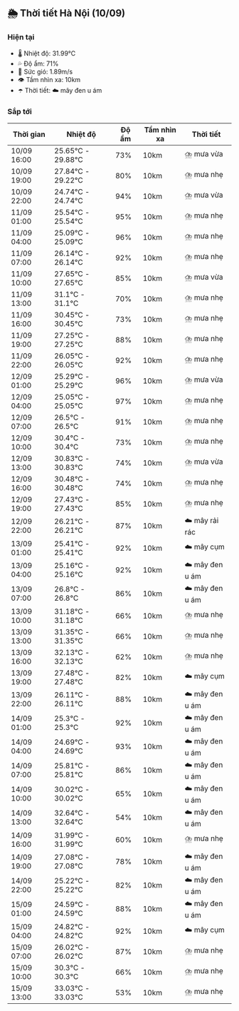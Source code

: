 ## 🌦️ Thời tiết Hà Nội (10/09)

### Hiện tại

- 🌡️ Nhiệt độ: 31.99℃
- 💦 Độ ẩm: 71%
- 💨 Sức gió: 1.89m/s
- 👁️ Tầm nhìn xa: 10km
- ☂️ Thời tiết: ☁️ mây đen u ám

### Sắp tới

| Thời gian | Nhiệt độ | Độ ẩm | Tầm nhìn xa | Thời tiết |
| --- | --- | --- | --- | --- |
| 10/09 16:00 | 25.65℃ - 29.88℃ | 73% | 10km | ⛈️ mưa vừa |
| 10/09 19:00 | 27.84℃ - 29.22℃ | 80% | 10km | ⛈️ mưa nhẹ |
| 10/09 22:00 | 24.74℃ - 24.74℃ | 94% | 10km | ⛈️ mưa vừa |
| 11/09 01:00 | 25.54℃ - 25.54℃ | 95% | 10km | ⛈️ mưa nhẹ |
| 11/09 04:00 | 25.09℃ - 25.09℃ | 96% | 10km | ⛈️ mưa nhẹ |
| 11/09 07:00 | 26.14℃ - 26.14℃ | 92% | 10km | ⛈️ mưa nhẹ |
| 11/09 10:00 | 27.65℃ - 27.65℃ | 85% | 10km | ⛈️ mưa vừa |
| 11/09 13:00 | 31.1℃ - 31.1℃ | 70% | 10km | ⛈️ mưa nhẹ |
| 11/09 16:00 | 30.45℃ - 30.45℃ | 73% | 10km | ⛈️ mưa nhẹ |
| 11/09 19:00 | 27.25℃ - 27.25℃ | 88% | 10km | ⛈️ mưa nhẹ |
| 11/09 22:00 | 26.05℃ - 26.05℃ | 92% | 10km | ⛈️ mưa nhẹ |
| 12/09 01:00 | 25.29℃ - 25.29℃ | 96% | 10km | ⛈️ mưa vừa |
| 12/09 04:00 | 25.05℃ - 25.05℃ | 97% | 10km | ⛈️ mưa nhẹ |
| 12/09 07:00 | 26.5℃ - 26.5℃ | 91% | 10km | ⛈️ mưa nhẹ |
| 12/09 10:00 | 30.4℃ - 30.4℃ | 73% | 10km | ⛈️ mưa nhẹ |
| 12/09 13:00 | 30.83℃ - 30.83℃ | 74% | 10km | ⛈️ mưa vừa |
| 12/09 16:00 | 30.48℃ - 30.48℃ | 74% | 10km | ⛈️ mưa nhẹ |
| 12/09 19:00 | 27.43℃ - 27.43℃ | 85% | 10km | ⛈️ mưa nhẹ |
| 12/09 22:00 | 26.21℃ - 26.21℃ | 87% | 10km | ☁️ mây rải rác |
| 13/09 01:00 | 25.41℃ - 25.41℃ | 92% | 10km | ☁️ mây cụm |
| 13/09 04:00 | 25.16℃ - 25.16℃ | 92% | 10km | ☁️ mây đen u ám |
| 13/09 07:00 | 26.8℃ - 26.8℃ | 86% | 10km | ☁️ mây đen u ám |
| 13/09 10:00 | 31.18℃ - 31.18℃ | 66% | 10km | ⛈️ mưa nhẹ |
| 13/09 13:00 | 31.35℃ - 31.35℃ | 66% | 10km | ⛈️ mưa nhẹ |
| 13/09 16:00 | 32.13℃ - 32.13℃ | 62% | 10km | ⛈️ mưa nhẹ |
| 13/09 19:00 | 27.48℃ - 27.48℃ | 82% | 10km | ☁️ mây cụm |
| 13/09 22:00 | 26.11℃ - 26.11℃ | 88% | 10km | ☁️ mây đen u ám |
| 14/09 01:00 | 25.3℃ - 25.3℃ | 92% | 10km | ☁️ mây đen u ám |
| 14/09 04:00 | 24.69℃ - 24.69℃ | 93% | 10km | ☁️ mây đen u ám |
| 14/09 07:00 | 25.81℃ - 25.81℃ | 86% | 10km | ☁️ mây đen u ám |
| 14/09 10:00 | 30.02℃ - 30.02℃ | 65% | 10km | ☁️ mây đen u ám |
| 14/09 13:00 | 32.64℃ - 32.64℃ | 54% | 10km | ☁️ mây đen u ám |
| 14/09 16:00 | 31.99℃ - 31.99℃ | 60% | 10km | ⛈️ mưa nhẹ |
| 14/09 19:00 | 27.08℃ - 27.08℃ | 78% | 10km | ☁️ mây đen u ám |
| 14/09 22:00 | 25.22℃ - 25.22℃ | 82% | 10km | ☁️ mây đen u ám |
| 15/09 01:00 | 24.59℃ - 24.59℃ | 88% | 10km | ☁️ mây đen u ám |
| 15/09 04:00 | 24.82℃ - 24.82℃ | 92% | 10km | ☁️ mây cụm |
| 15/09 07:00 | 26.02℃ - 26.02℃ | 87% | 10km | ⛈️ mưa nhẹ |
| 15/09 10:00 | 30.3℃ - 30.3℃ | 66% | 10km | ⛈️ mưa nhẹ |
| 15/09 13:00 | 33.03℃ - 33.03℃ | 53% | 10km | ⛈️ mưa nhẹ |
